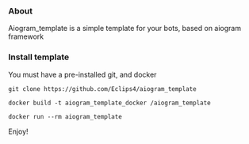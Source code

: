 ### About

Aiogram_template is a simple template for your bots, based on aiogram framework

### Install template
You must have a pre-installed git, and docker

    git clone https://github.com/Eclips4/aiogram_template

    docker build -t aiogram_template_docker /aiogram_template

    docker run --rm aiogram_template

Enjoy!